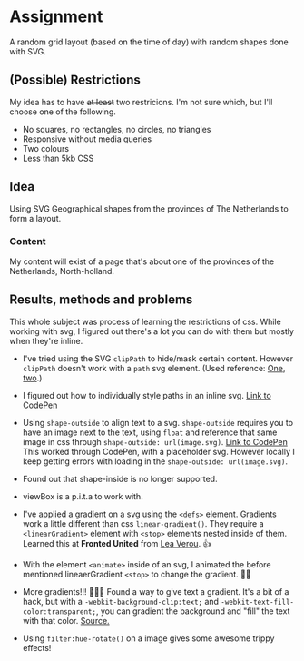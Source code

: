 # Assignment

A random grid layout (based on the time of day) with random shapes done with SVG.

## (Possible) Restrictions

My idea has to have ~~at least~~ two restricions. I'm not sure which, but I'll choose one of the following.

- No squares, no rectangles, no circles, no triangles
- Responsive without media queries
- Two colours
- Less than 5kb CSS

## Idea

Using SVG Geographical shapes from the provinces of The Netherlands to form a layout.

### Content

My content will exist of a page that's about one of the provinces of the Netherlands, North-holland.

## Results, methods and problems

This whole subject was process of learning the restrictions of css. While working with svg, I figured out there's a lot you can do with them but mostly when they're inline.

- I've tried using the SVG `clipPath` to hide/mask certain content. However `clipPath` doesn't work with a `path` svg element.
  (Used reference: [One](https://codepen.io/abbeyjfitzgerald/pen/mELOpy), [two](https://codepen.io/abbeyjfitzgerald/pen/dXZXNr).)

- I figured out how to individually style paths in an inline svg. [Link to CodePen](https://codepen.io/Pantheratnight/pen/KJvrJY)

- Using `shape-outside` to align text to a svg. `shape-outside` requires you to have an image next to the text, using `float` and reference that same image in css through `shape-outside: url(image.svg)`.
  [Link to CodePen](https://codepen.io/Pantheratnight/pen/xMpbGx) This worked through CodePen, with a placeholder svg. However locally I keep getting errors with loading in the `shape-outside: url(image.svg)`.

- Found out that shape-inside is no longer supported.

- viewBox is a p.i.t.a to work with.

- I've applied a gradient on a svg using the `<defs>` element. Gradients work a little different than css `linear-gradient()`. They require a `<linearGradient>` element with `<stop>` elements nested inside of them. Learned this at **Fronted United** from [Lea Verou](https://www.frontendunited.org/speakers/lea-verou). 👍

- With the element `<animate>` inside of an svg, I animated the before mentioned lineaerGradient `<stop>` to change the gradient. 🎉🎉

- More gradients!!! 🔴🔵🔴 Found a way to give text a gradient. It's a bit of a hack, but with a `-webkit-background-clip:text;` and `-webkit-text-fill-color:transparent;`, you can gradient the background and "fill" the text with that color. [Source.](https://css-tricks.com/snippets/css/gradient-text/)

- Using `filter:hue-rotate()` on a image gives some awesome trippy effects!
